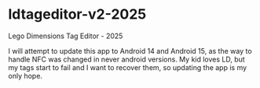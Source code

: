 # ldtageditor-v2-2025
Lego Dimensions Tag Editor - 2025

I will attempt to update this app to Android 14 and Android 15, as the way to handle NFC was changed in never android versions.
My kid loves LD, but my tags start to fail and I want to recover them, so updating the app is my only hope.

